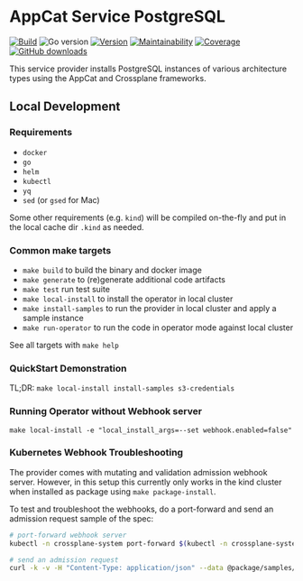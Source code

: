 # AppCat Service PostgreSQL

[![Build](https://img.shields.io/github/workflow/status/vshn/appcat-service-postgresql/Test)][build]
![Go version](https://img.shields.io/github/go-mod/go-version/vshn/appcat-service-postgresql)
[![Version](https://img.shields.io/github/v/release/vshn/appcat-service-postgresql)][releases]
[![Maintainability](https://img.shields.io/codeclimate/maintainability/vshn/appcat-service-postgresql)][codeclimate]
[![Coverage](https://img.shields.io/codeclimate/coverage/vshn/appcat-service-postgresql)][codeclimate]
[![GitHub downloads](https://img.shields.io/github/downloads/vshn/appcat-service-postgresql/total)][releases]

[build]: https://github.com/vshn/appcat-service-postgresql/actions?query=workflow%3ATest
[releases]: https://github.com/vshn/appcat-service-postgresql/releases
[codeclimate]: https://codeclimate.com/github/vshn/appcat-service-postgresql

This service provider installs PostgreSQL instances of various architecture types using the AppCat and Crossplane frameworks.

## Local Development

### Requirements

* `docker`
* `go`
* `helm`
* `kubectl`
* `yq`
* `sed` (or `gsed` for Mac)

Some other requirements (e.g. `kind`) will be compiled on-the-fly and put in the local cache dir `.kind` as needed.

### Common make targets

* `make build` to build the binary and docker image
* `make generate` to (re)generate additional code artifacts
* `make test` run test suite
* `make local-install` to install the operator in local cluster
* `make install-samples` to run the provider in local cluster and apply a sample instance
* `make run-operator` to run the code in operator mode against local cluster

See all targets with `make help`

### QuickStart Demonstration

TL;DR: `make local-install install-samples s3-credentials`

### Running Operator without Webhook server

`make local-install -e "local_install_args=--set webhook.enabled=false"`

### Kubernetes Webhook Troubleshooting

The provider comes with mutating and validation admission webhook server.
However, in this setup this currently only works in the kind cluster when installed as package using `make package-install`.

To test and troubleshoot the webhooks, do a port-forward and send an admission request sample of the spec:
```bash
# port-forward webhook server
kubectl -n crossplane-system port-forward $(kubectl -n crossplane-system get pods -o name -l pkg.crossplane.io/provider=appcat-service-postgresql) 9443:9443

# send an admission request
curl -k -v -H "Content-Type: application/json" --data @package/samples/admission.k8s.io_admissionreview.json https://localhost:9443/validate-postgresql-appcat-vshn-io-v1alpha1-postgresqlstandalone
```
